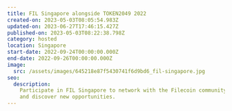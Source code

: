 ```yaml
---
title: FIL Singapore alongside TOKEN2049 2022
created-on: 2023-05-03T08:05:54.983Z
updated-on: 2023-06-27T17:46:15.427Z
published-on: 2023-05-03T08:22:38.798Z
category: hosted
location: Singapore
start-date: 2022-09-24T00:00:00.000Z
end-date: 2022-09-26T00:00:00.000Z
image:
  src: /assets/images/645218e87f5430741f6d9bd6_fil-singapore.jpg
seo:
  description:
    Participate in FIL Singapore to network with the Filecoin community
    and discover new opportunities.
---
```

